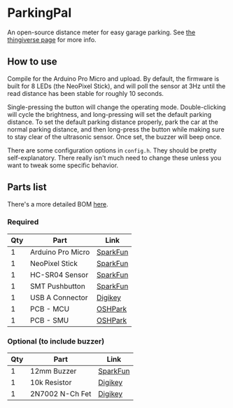 # ParkingPal
An open-source distance meter for easy garage parking. See [the thingiverse page](https://www.thingiverse.com/thing:3448336) for more info.

## How to use
Compile for the Arduino Pro Micro and upload. By default, the firmware is built for 8 LEDs (the NeoPixel Stick), and will poll the sensor at 3Hz until the read distance has been stable for roughly 10 seconds.

Single-pressing the button will change the operating mode. Double-clicking will cycle the brightness, and long-pressing will set the default parking distance. To set the default parking distance properly, park the car at the normal parking distance, and then long-press the button while making sure to stay clear of the ultrasonic sensor. Once set, the buzzer will beep once.

There are some configuration options in `config.h`. They should be pretty self-explanatory. There really isn't much need to change these unless you want to tweak some specific behavior. 

## Parts list
There's a more detailed BOM [here](https://github.com/jaygreco/ParkingPal/blob/master/PCB/0.1/MCU/MCU_BOM.xlsx).
### Required
| Qty | Part              | Link                                                                |
|-----|-------------------|---------------------------------------------------------------------|
| 1   | Arduino Pro Micro | [SparkFun](https://www.sparkfun.com/products/12640)                 |
| 1   | NeoPixel Stick    | [SparkFun](https://www.sparkfun.com/products/12661)                 |
| 1   | HC-SR04 Sensor    | [SparkFun](https://www.sparkfun.com/products/13959)                 |
| 1   | SMT Pushbutton    | [SparkFun](https://www.sparkfun.com/products/8720)                  |
| 1   | USB A Connector   | [Digikey](https://www.digikey.com/products/en?keywords=380-1412-ND) |
| 1   | PCB - MCU         | [OSHPark](https://oshpark.com/shared_projects/L5AVMKPm)             |
| 1   | PCB - SMU         | [OSHPark](https://oshpark.com/shared_projects/UerOD9Ji)             |

### Optional (to include buzzer)
| Qty | Part            | Link                                                                        |
|-----|-----------------|-----------------------------------------------------------------------------|
| 1   | 12mm Buzzer     | [SparkFun](https://www.sparkfun.com/products/7950)                          |
| 1   | 10k Resistor    | [Digikey](https://www.digikey.com/products/en?keywords=RMCF0201FT10K0CT-ND) |
| 1   | 2N7002 N-Ch Fet | [Digikey](https://www.digikey.com/products/en?keywords=2N7002-TPMSCT-ND)    |
